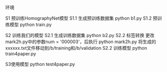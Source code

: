 环境


S1 预训练HomographyNet模型
S1.1 生成预训练数据集
python b1.py
S1.2 预训练模型
python train.py

S2 训练我们的模型
S2.1 生成训练数据集
python b2.py
S2.2 标签转换
更改mark2h.py中的参数num = '000003'，后执行
python mark2h.py
将生成的xxxxxx.txt文件移动到/b/training和/b/validation
S2.2 训练模型
python train4paper.py

S3使用模型
python test4paper.py
